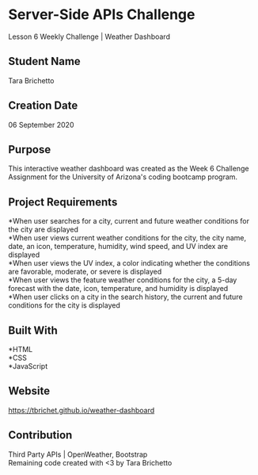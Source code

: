 # Server-Side APIs Challenge
Lesson 6 Weekly Challenge | Weather Dashboard

## Student Name
Tara Brichetto

## Creation Date
06 September 2020

## Purpose
This interactive weather dashboard was created as the Week 6 Challenge Assignment for the University of Arizona's coding bootcamp program.

## Project Requirements
*When user searches for a city, current and future weather conditions for the city are displayed <br>
*When user views current weather conditions for the city, the city name, date, an icon, temperature, humidity, wind speed, and UV index are displayed <br>
*When user views the UV index, a color indicating whether the conditions are favorable, moderate, or severe is displayed <br>
*When user views the feature weather conditions for the city, a 5-day forecast with the date, icon, temperature, and humidity is displayed <br>
*When user clicks on a city in the search history, the current and future conditions for the city is displayed

## Built With
*HTML <br>
*CSS <br>
*JavaScript <br>

## Website
https://tbrichet.github.io/weather-dashboard

## Contribution
Third Party APIs | OpenWeather, Bootstrap<br>
Remaining code created with <3 by Tara Brichetto
